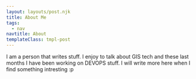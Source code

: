 ```yaml
---
layout: layouts/post.njk
title: About Me
tags:
  - nav
navtitle: About
templateClass: tmpl-post
---
```


I am a person that writes stuff. I enjoy to talk about GIS tech and these last months I have been working on DEVOPS stuff.
I will write more here when I find something intresting :p
